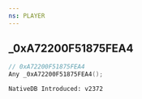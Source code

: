 ```yaml
---
ns: PLAYER
---
```

## _0xA72200F51875FEA4

```c
// 0xA72200F51875FEA4
Any _0xA72200F51875FEA4();
```

```
NativeDB Introduced: v2372
```

